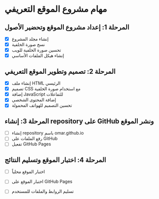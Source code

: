 # مهام مشروع الموقع التعريفي

## المرحلة 1: إعداد مشروع الموقع وتحضير الأصول
- [x] إنشاء مجلد المشروع
- [x] نسخ صورة الخلفية
- [x] تحسين صورة الخلفية للويب
- [x] إنشاء هيكل الملفات الأساسي

## المرحلة 2: تصميم وتطوير الموقع التعريفي
- [x] إنشاء ملف HTML الرئيسي
- [x] تصميم CSS مع استخدام صورة الخلفية
- [x] إضافة JavaScript للتفاعلات
- [x] إضافة المحتوى الشخصي
- [x] تحسين التصميم للهواتف المحمولة

## المرحلة 3: إنشاء repository على GitHub ونشر الموقع
- [ ] إنشاء repository باسم omar.github.io
- [ ] رفع الملفات على GitHub
- [ ] تفعيل GitHub Pages

## المرحلة 4: اختبار الموقع وتسليم النتائج
- [ ] اختبار الموقع محلياً
- [ ] اختبار الموقع على GitHub Pages
- [ ] تسليم الروابط والملفات للمستخدم


